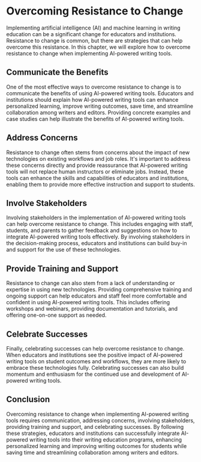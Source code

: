 Overcoming Resistance to Change
=======================================================================

Implementing artificial intelligence (AI) and machine learning in writing education can be a significant change for educators and institutions. Resistance to change is common, but there are strategies that can help overcome this resistance. In this chapter, we will explore how to overcome resistance to change when implementing AI-powered writing tools.

Communicate the Benefits
------------------------

One of the most effective ways to overcome resistance to change is to communicate the benefits of using AI-powered writing tools. Educators and institutions should explain how AI-powered writing tools can enhance personalized learning, improve writing outcomes, save time, and streamline collaboration among writers and editors. Providing concrete examples and case studies can help illustrate the benefits of AI-powered writing tools.

Address Concerns
----------------

Resistance to change often stems from concerns about the impact of new technologies on existing workflows and job roles. It's important to address these concerns directly and provide reassurance that AI-powered writing tools will not replace human instructors or eliminate jobs. Instead, these tools can enhance the skills and capabilities of educators and institutions, enabling them to provide more effective instruction and support to students.

Involve Stakeholders
--------------------

Involving stakeholders in the implementation of AI-powered writing tools can help overcome resistance to change. This includes engaging with staff, students, and parents to gather feedback and suggestions on how to integrate AI-powered writing tools effectively. By involving stakeholders in the decision-making process, educators and institutions can build buy-in and support for the use of these technologies.

Provide Training and Support
----------------------------

Resistance to change can also stem from a lack of understanding or expertise in using new technologies. Providing comprehensive training and ongoing support can help educators and staff feel more comfortable and confident in using AI-powered writing tools. This includes offering workshops and webinars, providing documentation and tutorials, and offering one-on-one support as needed.

Celebrate Successes
-------------------

Finally, celebrating successes can help overcome resistance to change. When educators and institutions see the positive impact of AI-powered writing tools on student outcomes and workflows, they are more likely to embrace these technologies fully. Celebrating successes can also build momentum and enthusiasm for the continued use and development of AI-powered writing tools.

Conclusion
----------

Overcoming resistance to change when implementing AI-powered writing tools requires communication, addressing concerns, involving stakeholders, providing training and support, and celebrating successes. By following these strategies, educators and institutions can successfully integrate AI-powered writing tools into their writing education programs, enhancing personalized learning and improving writing outcomes for students while saving time and streamlining collaboration among writers and editors.
